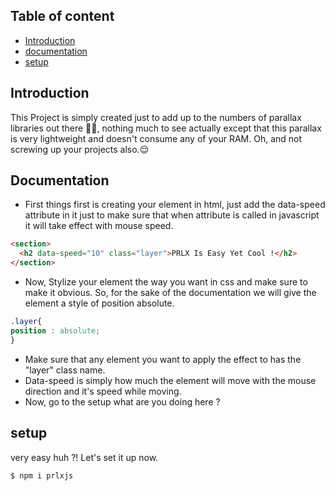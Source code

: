 

## Table of content
* [Introduction](#introduction)
* [documentation](#documentation)
* [setup](#setup)

## Introduction
This Project is simply created just to add up to the numbers of parallax libraries out there 🤷‍♂️, nothing much to see actually except that this parallax is very lightweight and doesn't consume any of your RAM. Oh, and not screwing up your projects also.😌

## Documentation
* First things first is creating your element in html, just add the data-speed attribute in it just to make sure that when attribute is called in javascript it will take effect with mouse speed.

```html 
<section>
  <h2 data-speed="10" class="layer">PRLX Is Easy Yet Cool !</h2>
</section>
  ```
* Now, Stylize your element the way you want in css and make sure to make it obvious. So, for the sake of the documentation we will give the element a style of position absolute.
```css
.layer{
position : absolute;
}
```
* Make sure that any element you want to apply the effect to has the "layer" class name.
* Data-speed is simply how much the element will move with the mouse direction and it's speed while moving.
* Now, go to the setup what are you doing here ?

## setup
very easy huh ?! Let's set it up now.
```
$ npm i prlxjs
```
